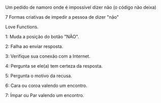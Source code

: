 Um pedido de namoro onde é impossível dizer não (o código não deixa)

7 Formas criativas de impedir a pessoa de dizer "não"


Love Functions.

1: Muda a posição do botão "NÃO".

2: Falha ao enviar resposta.

3: Verifique sua conexão com a Internet.

4: Pergunta se ele(a) tem certeza da resposta.

5: Pergunta o motivo da recusa.

6: Cara ou coroa valendo um encontro.

7: Ímpar ou Par valendo um encontro.